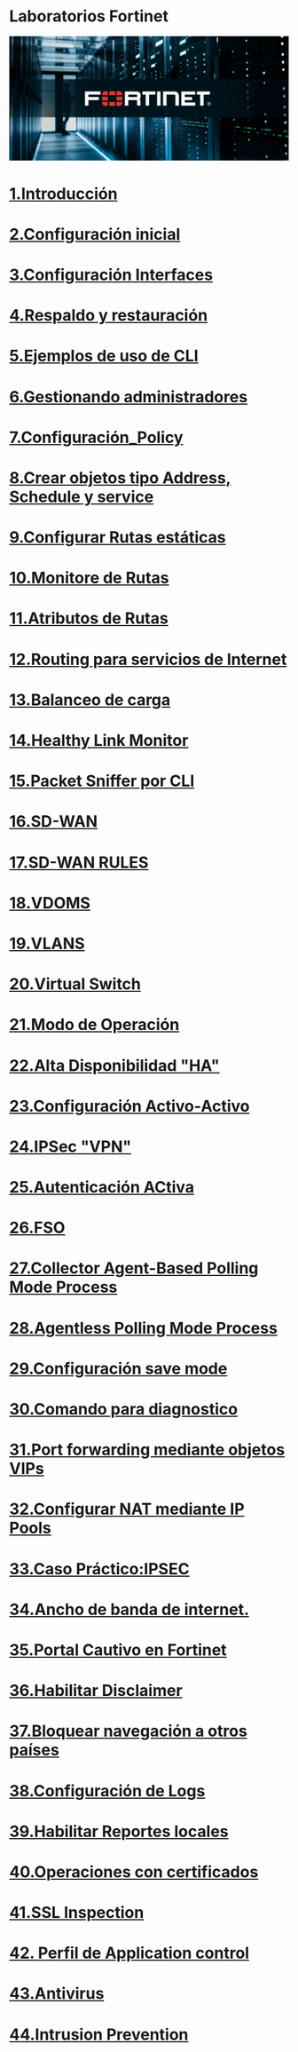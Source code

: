 # Laboratorios Fortinet

![0](/img/forti.jpg)

# [1.Introducción](/Temas/Introducción.md)

# [2.Configuración inicial](/Temas/Configuración_inicial.md)

# [3.Configuración Interfaces](/Temas/Configuración_Interfaces.md)

# [4.Respaldo y restauración](/Temas/Backups&restore.md)

# [5.Ejemplos de uso de CLI](/Temas/LearnCLI.md)

# [6.Gestionando administradores](/Temas/Gestión_Administradores.md)

# [7.Configuración_Policy](/Temas/Firewall_Policy.md)

# [8.Crear objetos tipo Address, Schedule y service](/Temas/crear_objetos.md)

# [9.Configurar Rutas estáticas](/Temas/rutas_estaticas.md)

# [10.Monitore de Rutas](/Temas/monitonear_rutas.md)

# [11.Atributos de Rutas](/Temas/atributos_rutas.md)

# [12.Routing para servicios de Internet](/Temas/routing_internet.md)

# [13.Balanceo de carga](/Temas/balanceo_carga.md)

# [14.Healthy Link Monitor](/Temas/Healthy_Link_Monitor.md)

# [15.Packet Sniffer por CLI](/Temas/Packet_Sniffer_por_CLI.md)

# [16.SD-WAN](/Temas/SD-WAN.md)

# [17.SD-WAN RULES](/Temas/SD-WAN_Rules.md)

# [18.VDOMS](/Temas/VDOMS.md)

# [19.VLANS](/Temas/VLAN.md)

# [20.Virtual Switch](/Temas/Virtual_Switch.md)

# [21.Modo de Operación](/Temas/Modo_de_operacion.md)

# [22.Alta Disponibilidad "HA"](/Temas/HA.md)

# [23.Configuración Activo-Activo](/Temas/activo_activo.md)

# [24.IPSec "VPN"](/Temas/vpn1.md)

# [25.Autenticación ACtiva](/Temas/Auth_A.md)

# [26.FSO](/Temas/FSO.md)

# [27.Collector Agent-Based Polling Mode Process](/Temas/ABP.md)

# [28.Agentless Polling Mode Process](/Temas/Agentless_polling.md)

# [29.Configuración save mode](/Temas/save_mode.md)

# [30.Comando para diagnostico](/Temas/test.md)

# [31.Port forwarding mediante objetos VIPs](/Temas/forwarding.md)

# [32.Configurar NAT mediante IP Pools](/Temas/IPPools.md)

# [33.Caso Práctico:IPSEC](/Temas/IPSEC.md)

# [34.Ancho de banda de internet.](/Temas/Shapers.md)

# [35.Portal Cautivo en Fortinet](/Temas/PortalCautivo.md)

# [36.Habilitar Disclaimer](/Temas/Disclaimer.md)

# [37.Bloquear navegación a otros países](/Temas/Lock.md)

# [38.Configuración de Logs](/Temas/Logs.md)
 
# [39.Habilitar Reportes locales](/Temas/localsummary.md)
 
 # [40.Operaciones con certificados](/Temas/certificados.md)

 # [41.SSL Inspection](/Temas/ssl.md)

 # [42. Perfil de Application control](/Temas/AC.md)

 # [43.Antivirus](/Temas/Antivirus.md)

 # [44.Intrusion Prevention](/Temas/IPS.md)


